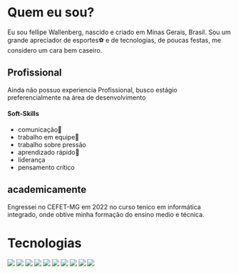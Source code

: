 
# Quem eu sou?
Eu sou fellipe Wallenberg, nascido e criado em Minas Gerais, Brasil.
Sou um grande apreciador de esportes⚽ e de tecnologias, de poucas festas, me considero um cara bem caseiro. 

## Profissional
Ainda não possuo experiencia Profissional, busco estágio preferencialmente na área de desenvolvimento 

#### Soft-Skills
- comunicação💬
- trabalho em equipe👥
- trabalho sobre pressão
- aprendizado rápido🧠
- liderança
- pensamento crítico

## academicamente
Engressei no CEFET-MG em 2022 no curso tenico em informática integrado, onde obtive minha formação do ensino medio e técnica.

# Tecnologias
<div>
<img src="https://img.shields.io/badge/Python-3776AB?style=for-the-badge&logo=python&logoColor=white">

<img src="https://img.shields.io/badge/C-00599C?style=for-the-badge&logo=c&logoColor=white">

<img src="https://img.shields.io/badge/Java-ED8B00?style=for-the-badge&logo=openjdk&logoColor=white">

<img src="https://img.shields.io/badge/PHP-777BB4?style=for-the-badge&logo=php&logoColor=white">

<img src="https://img.shields.io/badge/Vue.js-35495E?style=for-the-badge&logo=vue.js&logoColor=4FC08D">

<img src="https://img.shields.io/badge/PostgreSQL-316192?style=for-the-badge&logo=postgresql&logoColor=white">

<img src="https://img.shields.io/badge/JavaScript-F7DF1E?style=for-the-badge&logo=javascript&logoColor=black">

<img src="https://img.shields.io/badge/HTML-239120?style=for-the-badge&logo=html5&logoColor=white">

<img src="https://img.shields.io/badge/CSS-239120?&style=for-the-badge&logo=css3&logoColor=white">

<img src="https://img.shields.io/badge/TypeScript-007ACC?style=for-the-badge&logo=typescript&logoColor=white">

</div>


